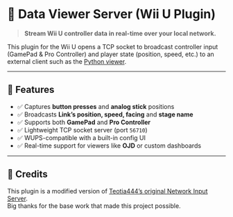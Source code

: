 # 📡 Data Viewer Server (Wii U Plugin)

> **Stream Wii U controller data in real-time over your local network.**

This plugin for the Wii U opens a TCP socket to broadcast controller input (GamePad & Pro Controller) and player state (position, speed, etc.) to an external client such as the [Python viewer](https://github.com/Nyatlov/dataviewer-client-twwhd).

---

## 🧠 Features

- ✅ Captures **button presses** and **analog stick** positions
- ✅ Broadcasts **Link’s position, speed, facing** and **stage name**
- ✅ Supports both **GamePad** and **Pro Controller**
- ✅ Lightweight TCP socket server (port `56710`)
- ✅ WUPS-compatible with a built-in config UI
- ✅ Real-time support for viewers like **OJD** or custom dashboards

---

## 🙏 Credits

This plugin is a modified version of [Teotia444’s original Network Input Server](https://github.com/Teotia444/Network-Input-Server).  
Big thanks for the base work that made this project possible.
